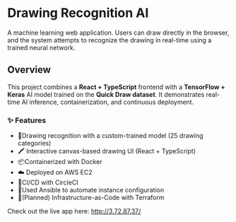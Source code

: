 # Drawing Recognition AI

A machine learning web application. Users can draw directly in the browser, and the system attempts to recognize the drawing in real-time using a trained neural network.

## Overview

This project combines a **React + TypeScript** frontend with a **TensorFlow + Keras** AI model trained on the **Quick Draw dataset**. It demonstrates real-time AI inference, containerization, and continuous deployment.

### ✨ Features

- 🧠Drawing recognition with a custom-trained model (25 drawing categories)
- 🖍️ Interactive canvas-based drawing UI (React + TypeScript)
- 📦Containerized with Docker
- ☁️ Deployed on AWS EC2
- 🔁CI/CD with CircleCI
- 🔁Used Ansible to automate instance configuration
- 🔧(Planned) Infrastructure-as-Code with Terraform

Check out the live app here: http://3.72.87.37/
